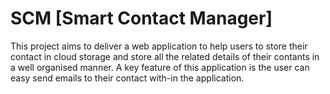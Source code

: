 # SCM [Smart Contact Manager]
This project aims to deliver a web application to help users to store their contact in cloud storage and store all the related details of their contants in a well organised manner. A key feature of this application is the user can easy send emails to their contact with-in the application.
